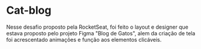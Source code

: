 # Cat-blog

Nesse desafio proposto pela RocketSeat, foi feito o layout e designer que estava proposto pelo projeto Figma "Blog de Gatos", alem da criação de tela foi acrescentado animações e função aos elementos clicáveis.
